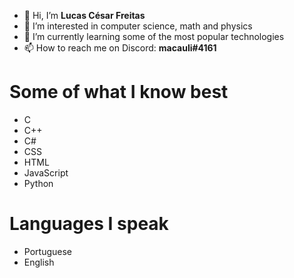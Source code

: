 - 👋 Hi, I’m **Lucas César Freitas**
- 👀 I’m interested in computer science, math and physics
- 🌱 I’m currently learning some of the most popular technologies
- 📫 How to reach me on Discord: **macauli#4161**


# Some of what I know best

* C
* C++
* C#
* CSS
* HTML
* JavaScript
* Python

# Languages I speak

* Portuguese
* English
